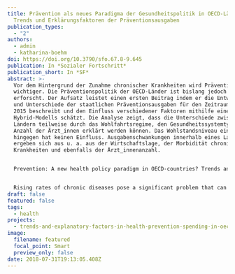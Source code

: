 ```yaml
---
title: Prävention als neues Paradigma der Gesundheitspolitik in OECD-Ländern?
  Trends und Erklärungsfaktoren der Präventionsausgaben
publication_types:
  - "2"
authors:
  - admin
  - katharina-boehm
doi: https://doi.org/10.3790/sfo.67.8-9.645
publication: In *Sozialer Fortschritt*
publication_short: In *SF*
abstract: >-
  Vor dem Hintergrund der Zunahme chronischer Krankheiten wird Prävention immer
  wichtiger. Die Präventionspolitik der OECD-Länder ist bislang jedoch kaum
  erforscht. Der Aufsatz leistet einen ersten Beitrag indem er die Entwicklung
  und Unterschiede der staatlichen Präventionsausgaben für den Zeitraum 1985 –
  2015 beschreibt und den Einfluss verschiedener Faktoren mithilfe eines
  Hybrid-Modells schätzt. Die Analyse zeigt, dass die Unterschiede zwischen den
  Ländern teilweise durch das Wohlfahrtsregime, den Gesundheitssystemtyp und die
  Anzahl der Ärzt_innen erklärt werden können. Das Wohlstandsniveau eines Landes
  hingegen hat keinen Einfluss. Ausgabenschwankungen innerhalb eines Landes
  ergeben sich aus u. a. aus der Wirtschaftslage, der Morbidität chronischer
  Krankheiten und ebenfalls der Ärzt_innenanzahl.


  Prevention: A new health policy paradigm in OECD-countries? Trends and explanations.


  Rising rates of chronic diseases pose a significant problem that can only be solved through increased efforts in prevention. However, prevention policies of OECD-countries are rarely studied yet. Addressing this research gap, the article describes the development and variance of public spending on prevention amongst OECD-countries for the period 1985 – 2015 and estimates the effects of various factors on preventive spending using a hybrid model. The analyses show that some variance between countries results from differences in welfare regime, healthcare system type and number of practicing physicians. The effect of the level of economic development, however, is not significant. Within country variance can be explained by differences in the economic condition, the morbidity of chronic diseases and the number of practicing physicians.
draft: false
featured: false
tags:
  - health
projects:
  - trends-and-explanatory-factors-in-health-prevention-spending-in-oecd-countries
image:
  filename: featured
  focal_point: Smart
  preview_only: false
date: 2018-07-31T19:13:05.408Z
---
```

